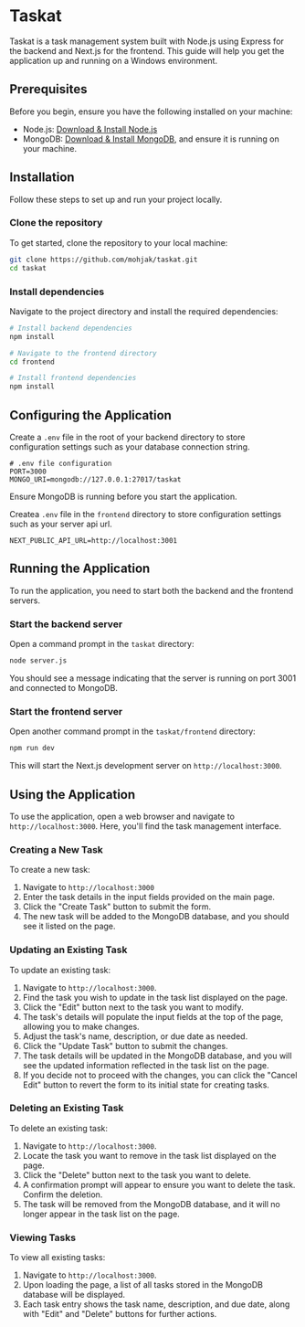 # Taskat

Taskat is a task management system built with Node.js using Express for the backend and Next.js for the frontend. This guide will help you get the application up and running on a Windows environment.

## Prerequisites

Before you begin, ensure you have the following installed on your machine:
- Node.js: [Download & Install Node.js](https://nodejs.org/en/download/)
- MongoDB: [Download & Install MongoDB](https://www.mongodb.com/try/download/community), and ensure it is running on your machine.

## Installation

Follow these steps to set up and run your project locally.

### Clone the repository

To get started, clone the repository to your local machine:

```bash
git clone https://github.com/mohjak/taskat.git
cd taskat
```

### Install dependencies

Navigate to the project directory and install the required dependencies:

```bash
# Install backend dependencies
npm install

# Navigate to the frontend directory
cd frontend

# Install frontend dependencies
npm install
```

## Configuring the Application

Create a `.env` file in the root of your backend directory to store configuration settings such as your database connection string.

```plaintext
# .env file configuration
PORT=3000
MONGO_URI=mongodb://127.0.0.1:27017/taskat
```

Ensure MongoDB is running before you start the application.

Createa `.env` file in the `frontend` directory to store configuration settings such as your server api url.

```plaintext
NEXT_PUBLIC_API_URL=http://localhost:3001
```

## Running the Application

To run the application, you need to start both the backend and the frontend servers.

### Start the backend server

Open a command prompt in the `taskat` directory:

```bash
node server.js
```

You should see a message indicating that the server is running on port 3001 and connected to MongoDB.

### Start the frontend server

Open another command prompt in the `taskat/frontend` directory:

```bash
npm run dev
```

This will start the Next.js development server on `http://localhost:3000`.

## Using the Application

To use the application, open a web browser and navigate to `http://localhost:3000`. Here, you'll find the task management interface.

### Creating a New Task

To create a new task:

1. Navigate to `http://localhost:3000`
2. Enter the task details in the input fields provided on the main page.
3. Click the "Create Task" button to submit the form.
4. The new task will be added to the MongoDB database, and you should see it listed on the page.

### Updating an Existing Task

To update an existing task:

1. Navigate to `http://localhost:3000`.
2. Find the task you wish to update in the task list displayed on the page.
3. Click the "Edit" button next to the task you want to modify.
4. The task's details will populate the input fields at the top of the page, allowing you to make changes.
5. Adjust the task's name, description, or due date as needed.
6. Click the "Update Task" button to submit the changes.
7. The task details will be updated in the MongoDB database, and you will see the updated information reflected in the task list on the page.
8. If you decide not to proceed with the changes, you can click the "Cancel Edit" button to revert the form to its initial state for creating tasks.

### Deleting an Existing Task

To delete an existing task:

1. Navigate to `http://localhost:3000`.
2. Locate the task you want to remove in the task list displayed on the page.
3. Click the "Delete" button next to the task you want to delete.
4. A confirmation prompt will appear to ensure you want to delete the task. Confirm the deletion.
5. The task will be removed from the MongoDB database, and it will no longer appear in the task list on the page.

### Viewing Tasks

To view all existing tasks:

1. Navigate to `http://localhost:3000`.
2. Upon loading the page, a list of all tasks stored in the MongoDB database will be displayed.
3. Each task entry shows the task name, description, and due date, along with "Edit" and "Delete" buttons for further actions.

